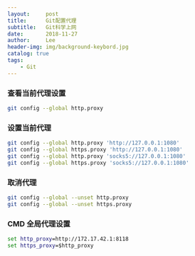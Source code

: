 ```yaml
---
layout:     post
title:      Git配置代理
subtitle:   Git科学上网
date:       2018-11-27
author:     Lee
header-img: img/background-keybord.jpg
catalog: true
tags:
    - Git
---
```


### 查看当前代理设置

```bash
git config --global http.proxy
```

### 设置当前代理

```bash
git config --global http.proxy 'http://127.0.0.1:1080'
git config --global https.proxy 'http://127.0.0.1:1080'
git config --global http.proxy 'socks5://127.0.0.1:1080'
git config --global https.proxy 'socks5://127.0.0.1:1080'
```

### 取消代理

```bash
git config --global --unset http.proxy
git config --global --unset https.proxy
```

### CMD 全局代理设置

```cmd
set http_proxy=http://172.17.42.1:8118
set https_proxy=$http_proxy
```
